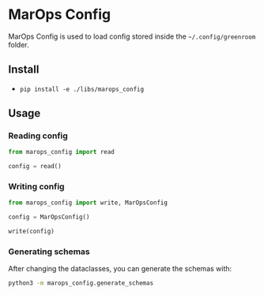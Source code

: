 # MarOps Config

MarOps Config is used to load config stored inside the `~/.config/greenroom` folder.

## Install

* `pip install -e ./libs/marops_config`

## Usage

### Reading config

```python
from marops_config import read

config = read()
```

### Writing config

```python
from marops_config import write, MarOpsConfig

config = MarOpsConfig()

write(config)

```

### Generating schemas

After changing the dataclasses, you can generate the schemas with:

```bash
python3 -m marops_config.generate_schemas
```
